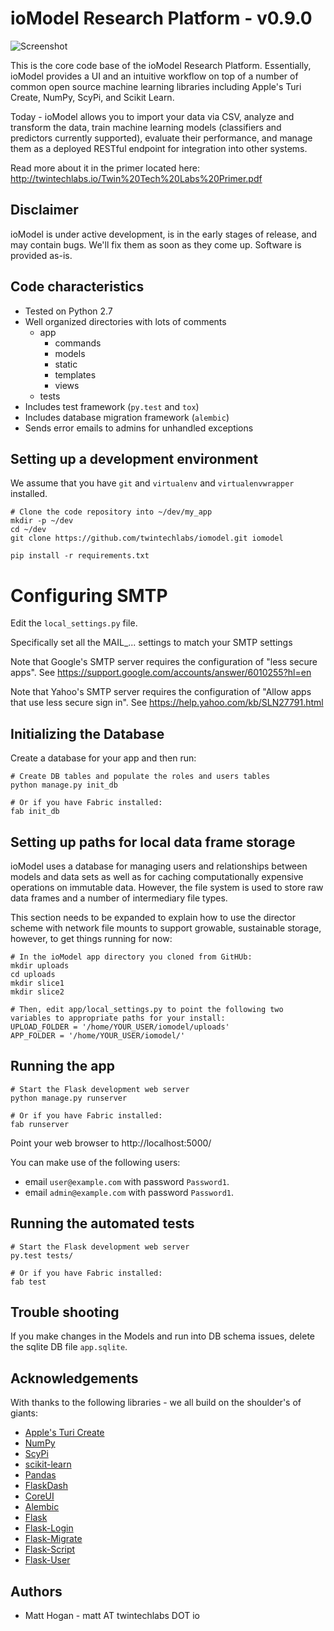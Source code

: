 # ioModel Research Platform - v0.9.0

![Screenshot](https://github.com/twintechlabs/iomodel/blob/master/app/static/images/screenshot.png)

This is the core code base of the ioModel Research Platform. Essentially, ioModel provides a UI and
an intuitive workflow on top of a number of common open source machine learning libraries including
Apple's Turi Create, NumPy, ScyPi, and Scikit Learn.

Today - ioModel allows you to import your data via CSV, analyze and transform the data, train machine
learning models (classifiers and predictors currently supported), evaluate their performance, and 
manage them as a deployed RESTful endpoint for integration into other systems.

Read more about it in the primer located here:
http://twintechlabs.io/Twin%20Tech%20Labs%20Primer.pdf

## Disclaimer

ioModel is under active development, is in the early stages of release, and may contain bugs. We'll fix them as soon as they come up. Software is provided as-is.

## Code characteristics

* Tested on Python 2.7
* Well organized directories with lots of comments
    * app
        * commands
        * models
        * static
        * templates
        * views
    * tests
* Includes test framework (`py.test` and `tox`)
* Includes database migration framework (`alembic`)
* Sends error emails to admins for unhandled exceptions


## Setting up a development environment

We assume that you have `git` and `virtualenv` and `virtualenvwrapper` installed.

    # Clone the code repository into ~/dev/my_app
    mkdir -p ~/dev
    cd ~/dev
    git clone https://github.com/twintechlabs/iomodel.git iomodel

    pip install -r requirements.txt


# Configuring SMTP

Edit the `local_settings.py` file.

Specifically set all the MAIL_... settings to match your SMTP settings

Note that Google's SMTP server requires the configuration of "less secure apps".
See https://support.google.com/accounts/answer/6010255?hl=en

Note that Yahoo's SMTP server requires the configuration of "Allow apps that use less secure sign in".
See https://help.yahoo.com/kb/SLN27791.html


## Initializing the Database

Create a database for your app and then run:

    # Create DB tables and populate the roles and users tables
    python manage.py init_db

    # Or if you have Fabric installed:
    fab init_db

## Setting up paths for local data frame storage

ioModel uses a database for managing users and relationships between models and data sets as well as for caching computationally expensive operations on immutable data. However, the file system is used to store raw data frames and a number of intermediary file types.

This section needs to be expanded to explain how to use the director scheme with network file mounts to support growable, sustainable storage, however, to get things running for now:

    # In the ioModel app directory you cloned from GitHUb:
    mkdir uploads
    cd uploads
    mkdir slice1
    mkdir slice2

    # Then, edit app/local_settings.py to point the following two variables to appropriate paths for your install:
    UPLOAD_FOLDER = '/home/YOUR_USER/iomodel/uploads'
    APP_FOLDER = '/home/YOUR_USER/iomodel/'

## Running the app

    # Start the Flask development web server
    python manage.py runserver

    # Or if you have Fabric installed:
    fab runserver

Point your web browser to http://localhost:5000/

You can make use of the following users:
- email `user@example.com` with password `Password1`.
- email `admin@example.com` with password `Password1`.


## Running the automated tests

    # Start the Flask development web server
    py.test tests/

    # Or if you have Fabric installed:
    fab test


## Trouble shooting

If you make changes in the Models and run into DB schema issues, delete the sqlite DB file `app.sqlite`.


## Acknowledgements

With thanks to the following libraries - we all build on the shoulder's of giants:
* [Apple's Turi Create](https://github.com/apple/turicreate)
* [NumPy](http://www.numpy.org/)
* [ScyPi](https://www.scipy.org/)
* [scikit-learn](http://scikit-learn.org/stable/)
* [Pandas](https://pandas.pydata.org/)
* [FlaskDash](https://github.com/twintechlabs/flaskdash)
* [CoreUI](https://coreui.io/)
* [Alembic](http://alembic.zzzcomputing.com/)
* [Flask](http://flask.pocoo.org/)
* [Flask-Login](https://flask-login.readthedocs.io/)
* [Flask-Migrate](https://flask-migrate.readthedocs.io/)
* [Flask-Script](https://flask-script.readthedocs.io/)
* [Flask-User](http://flask-user.readthedocs.io/en/v0.6/)

## Authors
- Matt Hogan - matt AT twintechlabs DOT io